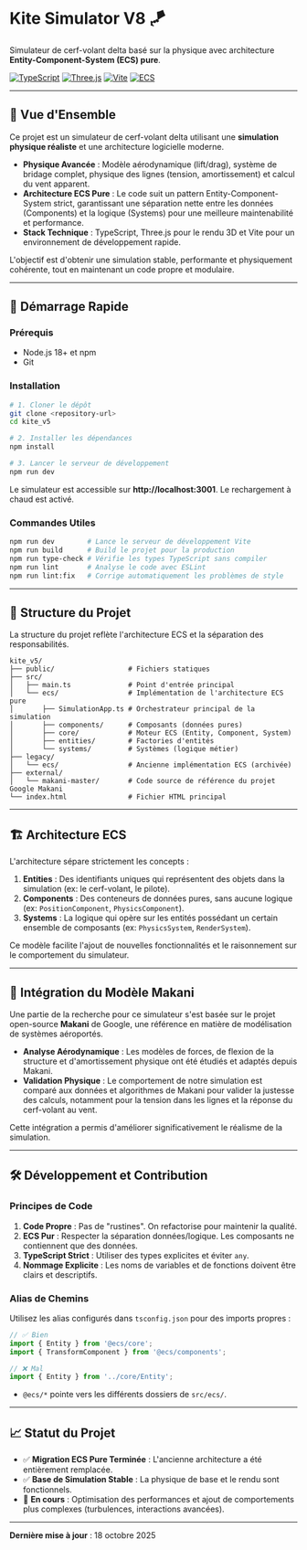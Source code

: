 # Kite Simulator V8 🪁

Simulateur de cerf-volant delta basé sur la physique avec architecture **Entity-Component-System (ECS) pure**.

[![TypeScript](https://img.shields.io/badge/TypeScript-5.7-blue.svg)](https://www.typescriptlang.org/)
[![Three.js](https://img.shields.io/badge/Three.js-0.171-green.svg)](https://threejs.org/)
[![Vite](https://img.shields.io/badge/Vite-6.0-purple.svg)](https://vitejs.dev/)
[![ECS](https://img.shields.io/badge/Architecture-ECS%20Pure-orange.svg)]()

---

## 🎯 Vue d'Ensemble

Ce projet est un simulateur de cerf-volant delta utilisant une **simulation physique réaliste** et une architecture logicielle moderne.

- **Physique Avancée** : Modèle aérodynamique (lift/drag), système de bridage complet, physique des lignes (tension, amortissement) et calcul du vent apparent.
- **Architecture ECS Pure** : Le code suit un pattern Entity-Component-System strict, garantissant une séparation nette entre les données (Components) et la logique (Systems) pour une meilleure maintenabilité et performance.
- **Stack Technique** : TypeScript, Three.js pour le rendu 3D et Vite pour un environnement de développement rapide.

L'objectif est d'obtenir une simulation stable, performante et physiquement cohérente, tout en maintenant un code propre et modulaire.

---

## 🚀 Démarrage Rapide

### Prérequis
- Node.js 18+ et npm
- Git

### Installation
```bash
# 1. Cloner le dépôt
git clone <repository-url>
cd kite_v5

# 2. Installer les dépendances
npm install

# 3. Lancer le serveur de développement
npm run dev
```
Le simulateur est accessible sur **http://localhost:3001**. Le rechargement à chaud est activé.

### Commandes Utiles
```bash
npm run dev        # Lance le serveur de développement Vite
npm run build      # Build le projet pour la production
npm run type-check # Vérifie les types TypeScript sans compiler
npm run lint       # Analyse le code avec ESLint
npm run lint:fix   # Corrige automatiquement les problèmes de style
```

---

## 📁 Structure du Projet

La structure du projet reflète l'architecture ECS et la séparation des responsabilités.

```
kite_v5/
├── public/                  # Fichiers statiques
├── src/
│   ├── main.ts              # Point d'entrée principal
│   └── ecs/                 # Implémentation de l'architecture ECS pure
│       ├── SimulationApp.ts # Orchestrateur principal de la simulation
│       ├── components/      # Composants (données pures)
│       ├── core/            # Moteur ECS (Entity, Component, System)
│       ├── entities/        # Factories d'entités
│       └── systems/         # Systèmes (logique métier)
├── legacy/
│   └── ecs/                 # Ancienne implémentation ECS (archivée)
├── external/
│   └── makani-master/       # Code source de référence du projet Google Makani
└── index.html               # Fichier HTML principal
```

---

## 🏗️ Architecture ECS

L'architecture sépare strictement les concepts :
1.  **Entities** : Des identifiants uniques qui représentent des objets dans la simulation (ex: le cerf-volant, le pilote).
2.  **Components** : Des conteneurs de données pures, sans aucune logique (ex: `PositionComponent`, `PhysicsComponent`).
3.  **Systems** : La logique qui opère sur les entités possédant un certain ensemble de composants (ex: `PhysicsSystem`, `RenderSystem`).

Ce modèle facilite l'ajout de nouvelles fonctionnalités et le raisonnement sur le comportement du simulateur.

---

## 🔬 Intégration du Modèle Makani

Une partie de la recherche pour ce simulateur s'est basée sur le projet open-source **Makani** de Google, une référence en matière de modélisation de systèmes aéroportés.

- **Analyse Aérodynamique** : Les modèles de forces, de flexion de la structure et d'amortissement physique ont été étudiés et adaptés depuis Makani.
- **Validation Physique** : Le comportement de notre simulation est comparé aux données et algorithmes de Makani pour valider la justesse des calculs, notamment pour la tension dans les lignes et la réponse du cerf-volant au vent.

Cette intégration a permis d'améliorer significativement le réalisme de la simulation.

---

## 🛠️ Développement et Contribution

### Principes de Code
1.  **Code Propre** : Pas de "rustines". On refactorise pour maintenir la qualité.
2.  **ECS Pur** : Respecter la séparation données/logique. Les composants ne contiennent que des données.
3.  **TypeScript Strict** : Utiliser des types explicites et éviter `any`.
4.  **Nommage Explicite** : Les noms de variables et de fonctions doivent être clairs et descriptifs.

### Alias de Chemins
Utilisez les alias configurés dans `tsconfig.json` pour des imports propres :
```typescript
// ✅ Bien
import { Entity } from '@ecs/core';
import { TransformComponent } from '@ecs/components';

// ❌ Mal
import { Entity } from '../core/Entity';
```
- `@ecs/*` pointe vers les différents dossiers de `src/ecs/`.

---

## 📈 Statut du Projet

- ✅ **Migration ECS Pure Terminée** : L'ancienne architecture a été entièrement remplacée.
- ✅ **Base de Simulation Stable** : La physique de base et le rendu sont fonctionnels.
- 🎯 **En cours** : Optimisation des performances et ajout de comportements plus complexes (turbulences, interactions avancées).

---

**Dernière mise à jour** : 18 octobre 2025
